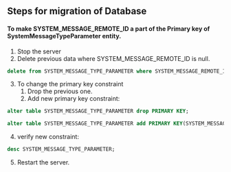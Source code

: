 ## Steps for migration of Database
#### To make SYSTEM_MESSAGE_REMOTE_ID a part of the Primary key of SystemMessageTypeParameter entity.

1. Stop the server
2. Delete previous data where SYSTEM_MESSAGE_REMOTE_ID is null.
```sql
delete from SYSTEM_MESSAGE_TYPE_PARAMETER where SYSTEM_MESSAGE_REMOTE_ID is NULL;
```
3. To change the primary key constraint
    1. Drop the previous one.
   2. Add new primary key constraint:
```sql
alter table SYSTEM_MESSAGE_TYPE_PARAMETER drop PRIMARY KEY;
```
```sql
alter table SYSTEM_MESSAGE_TYPE_PARAMETER add PRIMARY KEY(SYSTEM_MESSAGE_TYPE_ID, PARAMETER_NAME, SYSTEM_MESSAGE_REMOTE_ID);
```
4. verify new constraint:
```sql
desc SYSTEM_MESSAGE_TYPE_PARAMETER;
```
5.  Restart the server.